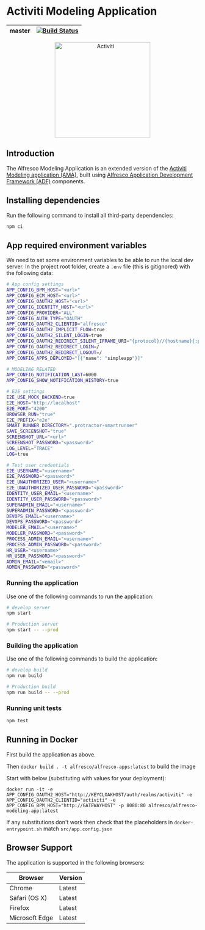 # Activiti Modeling Application

| master | [![Build Status](https://travis-ci.org/Activiti/activiti-modeling-app.svg?branch=master)](https://travis-ci.org/Activiti/activiti-modeling-app) |
| - | - |

<p align="center">
    <img title="Activiti" width="250px" src="./app/src/assets/activiti.png" alt="Activiti">
</p>

## Introduction

The Alfresco Modeling Application is an extended version of the [Activiti Modeling application  (AMA)](https://github.com/Activiti/activiti-modeling-app), built using
[Alfresco Application Development Framework (ADF)](https://github.com/Alfresco/alfresco-ng2-components) components.

## Installing dependencies

Run the following command to install all third-party dependencies:

```bash
npm ci
```

## App required environment variables

We need to set some environment variables to be able to run the local dev server. In the project root folder, create a `.env` file (this is gitignored) with the following data:

```bash
# App config settings
APP_CONFIG_BPM_HOST="<url>"
APP_CONFIG_ECM_HOST="<url>"
APP_CONFIG_OAUTH2_HOST="<url>"
APP_CONFIG_IDENTITY_HOST="<url>"
APP_CONFIG_PROVIDER="ALL"
APP_CONFIG_AUTH_TYPE="OAUTH"
APP_CONFIG_OAUTH2_CLIENTID="alfresco"
APP_CONFIG_OAUTH2_IMPLICIT_FLOW=true
APP_CONFIG_OAUTH2_SILENT_LOGIN=true
APP_CONFIG_OAUTH2_REDIRECT_SILENT_IFRAME_URI="{protocol}//{hostname}{:port}/assets/silent-refresh.html"
APP_CONFIG_OAUTH2_REDIRECT_LOGIN=/
APP_CONFIG_OAUTH2_REDIRECT_LOGOUT=/
APP_CONFIG_APPS_DEPLOYED="[{"name": "simpleapp"}]"

# MODELING RELATED
APP_CONFIG_NOTIFICATION_LAST=6000
APP_CONFIG_SHOW_NOTIFICATION_HISTORY=true

# E2E settings
E2E_USE_MOCK_BACKEND=true
E2E_HOST="http://localhost"
E2E_PORT="4200"
BROWSER_RUN="true"
E2E_PREFIX="e2e"
SMART_RUNNER_DIRECTORY=".protractor-smartrunner"
SAVE_SCREENSHOT="true"
SCREENSHOT_URL="<url>"
SCREENSHOT_PASSWORD="<password>"
LOG_LEVEL="TRACE"
LOG=true

# Test user credentials
E2E_USERNAME="<username>"
E2E_PASSWORD="<password>"
E2E_UNAUTHORIZED_USER="<username>"
E2E_UNAUTHORIZED_USER_PASSWORD="<password>"
IDENTITY_USER_EMAIL="<username>"
IDENTITY_USER_PASSWORD="<password>"
SUPERADMIN_EMAIL="<username>"
SUPERADMIN_PASSWORD="<password>"
DEVOPS_EMAIL="<username>"
DEVOPS_PASSWORD="<password>"
MODELER_EMAIL="<username>"
MODELER_PASSWORD="<password>"
PROCESS_ADMIN_EMAIL="<username>"
PROCESS_ADMIN_PASSWORD="<password>"
HR_USER="<username>"
HR_USER_PASSWORD="<password>"
ADMIN_EMAIL="<email>"
ADMIN_PASSWORD="<password>"
```
### Running the application

Use one of the following commands to run the application:

```bash
# develop server
npm start

# Production server
npm start -- --prod
```

### Building the application

Use one of the following commands to build the application:

```bash
# develop build
npm run build

# Production build
npm run build -- --prod
```

### Running unit tests

```bash
npm test
```

## Running in Docker

First build the application as above.

Then `docker build . -t alfresco/alfresco-apps:latest` to build the image

Start with below (substituting with values for your deployment):

`docker run -it -e APP_CONFIG_OAUTH2_HOST="http://KEYCLOAKHOST/auth/realms/activiti" -e APP_CONFIG_OAUTH2_CLIENTID="activiti" -e APP_CONFIG_BPM_HOST="http://GATEWAYHOST" -p 8080:80 alfresco/alfresco-modeling-app:latest`

If any substitutions don't work then check that the placeholders in `docker-entrypoint.sh` match `src/app.config.json`

## Browser Support

The application is supported in the following browsers:

| **Browser**   | **Version** |
| ------------- | ----------- |
| Chrome        | Latest      |
| Safari (OS X) | Latest      |
| Firefox       | Latest      |
| Microsoft Edge | Latest     |
